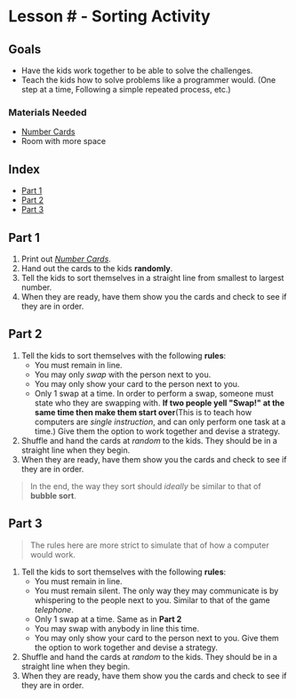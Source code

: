 # Lesson # - Sorting Activity
## Goals
* Have the kids work together to be able to solve the challenges.
* Teach the kids how to solve problems like a programmer would. (One step at a time, Following a simple repeated process, etc.)

### Materials Needed
* [Number Cards](../Assets/SortingActivity/NumberCards.pdf)
* Room with more space

## Index
* [Part 1](#part-1)
* [Part 2](#part-2)
* [Part 3](#part-3)



## Part 1
1. Print out [*Number Cards*](../Assets/SortingActivity/NumberCards.pdf).
2. Hand out the cards to the kids **randomly**.
3. Tell the kids to sort themselves in a straight line from smallest to largest number.
4. When they are ready, have them show you the cards and check to see if they are in order.

## Part 2
1. Tell the kids to sort themselves with the following **rules**:
    * You must remain in line.
    * You may only *swap* with the person next to you.
    * You may only show your card to the person next to you.
    * Only 1 swap at a time. In order to perform a swap, someone must state who they are swapping with. **If two people yell "Swap!" at the same time then make them start over**(This is to teach how computers are *single instruction*, and can only perform one task at a time.)
Give them the option to work together and devise a strategy.
2. Shuffle and hand the cards at *random* to the kids. They should be in a straight line when they begin.
3. When they are ready, have them show you the cards and check to see if they are in order.
>In the end, the way they sort should _ideally_ be similar to that of **bubble sort**.


## Part 3
>The rules here are more strict to simulate that of how a computer would work.
1. Tell the kids to sort themselves with the following **rules**:
    * You must remain in line.
    * You must remain silent. The only way they may communicate is by whispering to the people next to you. Similar to that of the game _telephone_.
    * Only 1 swap at a time. Same as in **Part 2** 
    * You may swap with anybody in line this time.
    * You may only show your card to the person next to you.
Give them the option to work together and devise a strategy.
2. Shuffle and hand the cards at *random* to the kids. They should be in a straight line when they begin.
3. When they are ready, have them show you the cards and check to see if they are in order.
